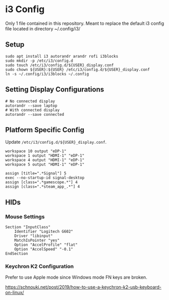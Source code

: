 # i3 Config
Only 1 file contained in this repository.
Meant to replace the default i3 config file located in directory ~/.config/i3/

## Setup

```shell
sudo apt install i3 autorandr arandr rofi i3blocks
sudo mkdir -p /etc/i3/config.d
sudo touch /etc/i3/config.d/${USER}_display.conf
sudo chown ${USER}:${USER} /etc/i3/config.d/${USER}_display.conf
ln -s ~/.config/i3/i3blocks ~/.config
```

## Setting Display Configurations

```shell
# No connected display
autorandr --save laptop
# With connected display
autorandr --save connected
```

## Platform Specific Config

Update `/etc/i3/config.d/${USER}_display.conf`.

```shell
workspace 10 output "eDP-1"
workspace 1 output "HDMI-1" "eDP-1"
workspace 4 output "HDMI-1" "eDP-1"
workspace 5 output "HDMI-1" "eDP-1"

assign [title=".*Signal"] 5
exec --no-startup-id signal-desktop
assign [class=".*gamescope.*"] 4
assign [class=".*steam_app_.*"] 4
```

## HIDs

### Mouse Settings

```shell
Section "InputClass"
    Identifier "Logitech G602"
    Driver "libinput"
    MatchIsPointer "yes"
    Option "AccelProfile" "flat"
    Option "AccelSpeed" "-0.1"
EndSection
```

### Keychron K2 Configuration

Prefer to use Apple mode since Windows mode FN keys are broken.

https://schnouki.net/post/2019/how-to-use-a-keychron-k2-usb-keyboard-on-linux/
